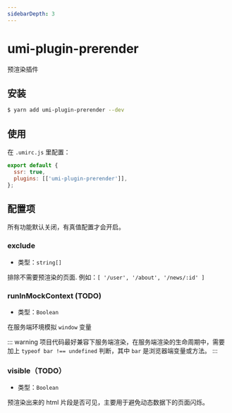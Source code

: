```yaml
---
sidebarDepth: 3
---
```


# umi-plugin-prerender

预渲染插件

## 安装

```bash
$ yarn add umi-plugin-prerender --dev
```

## 使用

在 `.umirc.js` 里配置：

```js
export default {
  ssr: true,
  plugins: [['umi-plugin-prerender']],
};
```

## 配置项

所有功能默认关闭，有真值配置才会开启。

### exclude

- 类型：`string[]`

排除不需要预渲染的页面. 例如：`[ '/user', '/about', '/news/:id' ]`

### runInMockContext (TODO)

- 类型：`Boolean`

在服务端环境模拟 `window` 变量

::: warning 项目代码最好兼容下服务端渲染，在服务端渲染的生命周期中，需要加上 `typeof bar !== undefined` 判断，其中 `bar` 是浏览器端变量或方法。 :::

### visible（TODO）

- 类型：`Boolean`

预渲染出来的 html 片段是否可见，主要用于避免动态数据下的页面闪烁。
